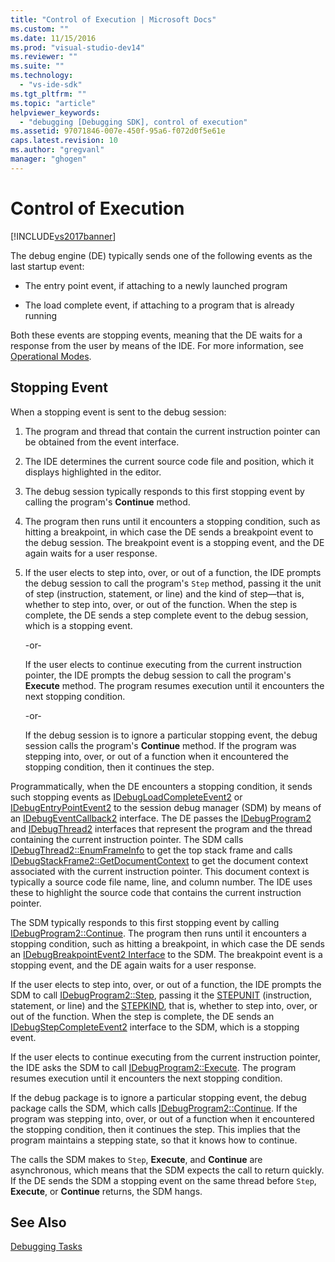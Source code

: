 ```yaml
---
title: "Control of Execution | Microsoft Docs"
ms.custom: ""
ms.date: 11/15/2016
ms.prod: "visual-studio-dev14"
ms.reviewer: ""
ms.suite: ""
ms.technology: 
  - "vs-ide-sdk"
ms.tgt_pltfrm: ""
ms.topic: "article"
helpviewer_keywords: 
  - "debugging [Debugging SDK], control of execution"
ms.assetid: 97071846-007e-450f-95a6-f072d0f5e61e
caps.latest.revision: 10
ms.author: "gregvanl"
manager: "ghogen"
---
```

# Control of Execution
[!INCLUDE[vs2017banner](../../includes/vs2017banner.md)]

The debug engine (DE) typically sends one of the following events as the last startup event:  
  
-   The entry point event, if attaching to a newly launched program  
  
-   The load complete event, if attaching to a program that is already running  
  
 Both these events are stopping events, meaning that the DE waits for a response from the user by means of the IDE. For more information, see [Operational Modes](../../extensibility/debugger/operational-modes.md).  
  
## Stopping Event  
 When a stopping event is sent to the debug session:  
  
1.  The program and thread that contain the current instruction pointer can be obtained from the event interface.  
  
2.  The IDE determines the current source code file and position, which it displays highlighted in the editor.  
  
3.  The debug session typically responds to this first stopping event by calling the program's **Continue** method.  
  
4.  The program then runs until it encounters a stopping condition, such as hitting a breakpoint, in which case the DE sends a breakpoint event to the debug session. The breakpoint event is a stopping event, and the DE again waits for a user response.  
  
5.  If the user elects to step into, over, or out of a function, the IDE prompts the debug session to call the program's `Step` method, passing it the unit of step (instruction, statement, or line) and the kind of step—that is, whether to step into, over, or out of the function. When the step is complete, the DE sends a step complete event to the debug session, which is a stopping event.  
  
     -or-  
  
     If the user elects to continue executing from the current instruction pointer, the IDE prompts the debug session to call the program's **Execute** method. The program resumes execution until it encounters the next stopping condition.  
  
     -or-  
  
     If the debug session is to ignore a particular stopping event, the debug session calls the program's **Continue** method. If the program was stepping into, over, or out of a function when it encountered the stopping condition, then it continues the step.  
  
 Programmatically, when the DE encounters a stopping condition, it sends such stopping events as [IDebugLoadCompleteEvent2](../../extensibility/debugger/reference/idebugloadcompleteevent2.md) or [IDebugEntryPointEvent2](../../extensibility/debugger/reference/idebugentrypointevent2.md) to the session debug manager (SDM) by means of an [IDebugEventCallback2](../../extensibility/debugger/reference/idebugeventcallback2.md) interface. The DE passes the [IDebugProgram2](../../extensibility/debugger/reference/idebugprogram2.md) and [IDebugThread2](../../extensibility/debugger/reference/idebugthread2.md) interfaces that represent the program and the thread containing the current instruction pointer. The SDM calls [IDebugThread2::EnumFrameInfo](../../extensibility/debugger/reference/idebugthread2-enumframeinfo.md) to get the top stack frame and calls [IDebugStackFrame2::GetDocumentContext](../../extensibility/debugger/reference/idebugstackframe2-getdocumentcontext.md) to get the document context associated with the current instruction pointer. This document context is typically a source code file name, line, and column number. The IDE uses these to highlight the source code that contains the current instruction pointer.  
  
 The SDM typically responds to this first stopping event by calling [IDebugProgram2::Continue](../../extensibility/debugger/reference/idebugprogram2-continue.md). The program then runs until it encounters a stopping condition, such as hitting a breakpoint, in which case the DE sends an [IDebugBreakpointEvent2 Interface](../../extensibility/debugger/reference/idebugbreakpointevent2.md) to the SDM. The breakpoint event is a stopping event, and the DE again waits for a user response.  
  
 If the user elects to step into, over, or out of a function, the IDE prompts the SDM to call [IDebugProgram2::Step](../../extensibility/debugger/reference/idebugprogram2-step.md), passing it the [STEPUNIT](../../extensibility/debugger/reference/stepunit.md) (instruction, statement, or line) and the [STEPKIND](../../extensibility/debugger/reference/stepkind.md), that is, whether to step into, over, or out of the function. When the step is complete, the DE sends an [IDebugStepCompleteEvent2](../../extensibility/debugger/reference/idebugstepcompleteevent2.md) interface to the SDM, which is a stopping event.  
  
 If the user elects to continue executing from the current instruction pointer, the IDE asks the SDM to call [IDebugProgram2::Execute](../../extensibility/debugger/reference/idebugprogram2-execute.md). The program resumes execution until it encounters the next stopping condition.  
  
 If the debug package is to ignore a particular stopping event, the debug package calls the SDM, which calls [IDebugProgram2::Continue](../../extensibility/debugger/reference/idebugprogram2-continue.md). If the program was stepping into, over, or out of a function when it encountered the stopping condition, then it continues the step. This implies that the program maintains a stepping state, so that it knows how to continue.  
  
 The calls the SDM makes to `Step`, **Execute**, and **Continue** are asynchronous, which means that the SDM expects the call to return quickly. If the DE sends the SDM a stopping event on the same thread before `Step`, **Execute**, or **Continue** returns, the SDM hangs.  
  
## See Also  
 [Debugging Tasks](../../extensibility/debugger/debugging-tasks.md)


